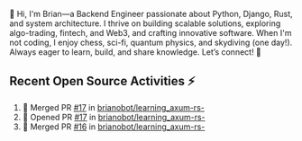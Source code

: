 👋 Hi, I'm Brian—a Backend Engineer passionate about Python, Django, Rust, and system architecture. I thrive on building scalable solutions, exploring algo-trading, fintech, and Web3, and crafting innovative software. When I'm not coding, I enjoy chess, sci-fi, quantum physics, and skydiving (one day!). Always eager to learn, build, and share knowledge. Let’s connect! 🚀

## Recent Open Source Activities ⚡️
<!--START_SECTION:activity-->
1. 🎉 Merged PR [#17](https://github.com/brianobot/learning_axum-rs-/pull/17) in [brianobot/learning_axum-rs-](https://github.com/brianobot/learning_axum-rs-)
2. 💪 Opened PR [#17](https://github.com/brianobot/learning_axum-rs-/pull/17) in [brianobot/learning_axum-rs-](https://github.com/brianobot/learning_axum-rs-)
3. 🎉 Merged PR [#16](https://github.com/brianobot/learning_axum-rs-/pull/16) in [brianobot/learning_axum-rs-](https://github.com/brianobot/learning_axum-rs-)
<!--END_SECTION:activity-->

<!--
brianobot/brianobot is a ✨ special ✨ repository because its `README.md` (this file) appears on your GitHub profile.
You can click the Preview link to take a look at your changes.
--->

